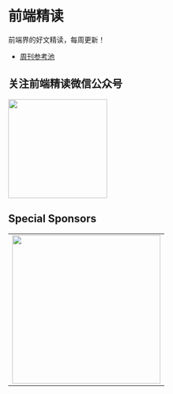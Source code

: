 # 前端精读

前端界的好文精读，每周更新！

- [周刊参考池](https://github.com/dt-fe/weekly/issues/2)

## 关注前端精读微信公众号

<img width=200 src="https://img.alicdn.com/tfs/TB165W0MCzqK1RjSZFLXXcn2XXa-258-258.jpg">

## Special Sponsors

<table>
      <tbody>
        <tr>
          <td align="center" valign="middle">
            <a href="https://e.coding.net/?utm_source=weekly" target="_blank">
              <img width="300" src="https://img.alicdn.com/tfs/TB107D.QbrpK1RjSZTEXXcWAVXa-1000-332.png">
            </a>
          </td>
        </tr>
      </tbody>
</table>

